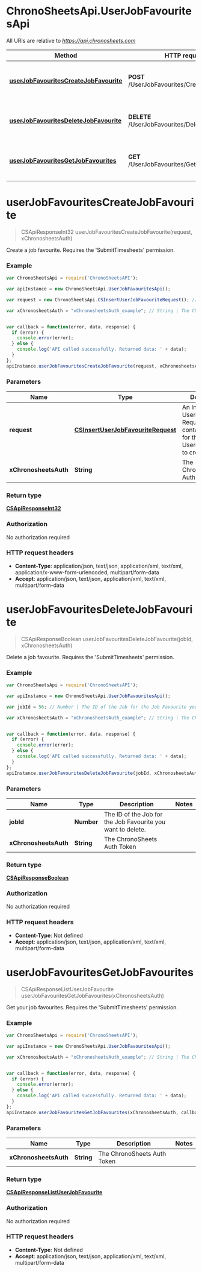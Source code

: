 # ChronoSheetsApi.UserJobFavouritesApi

All URIs are relative to *https://api.chronosheets.com*

Method | HTTP request | Description
------------- | ------------- | -------------
[**userJobFavouritesCreateJobFavourite**](UserJobFavouritesApi.md#userJobFavouritesCreateJobFavourite) | **POST** /UserJobFavourites/CreateJobFavourite | Create a job favourite.    Requires the 'SubmitTimesheets' permission.
[**userJobFavouritesDeleteJobFavourite**](UserJobFavouritesApi.md#userJobFavouritesDeleteJobFavourite) | **DELETE** /UserJobFavourites/DeleteJobFavourite | Delete a job favourite.    Requires the 'SubmitTimesheets' permission.
[**userJobFavouritesGetJobFavourites**](UserJobFavouritesApi.md#userJobFavouritesGetJobFavourites) | **GET** /UserJobFavourites/GetJobFavourites | Get your job favourites.    Requires the 'SubmitTimesheets' permission.


<a name="userJobFavouritesCreateJobFavourite"></a>
# **userJobFavouritesCreateJobFavourite**
> CSApiResponseInt32 userJobFavouritesCreateJobFavourite(request, xChronosheetsAuth)

Create a job favourite.    Requires the 'SubmitTimesheets' permission.

### Example
```javascript
var ChronoSheetsApi = require('ChronoSheetsAPI');

var apiInstance = new ChronoSheetsApi.UserJobFavouritesApi();

var request = new ChronoSheetsApi.CSInsertUserJobFavouriteRequest(); // CSInsertUserJobFavouriteRequest | An Insert UserJobFavourite Request object containing values for the new UserJobFavourite to create

var xChronosheetsAuth = "xChronosheetsAuth_example"; // String | The ChronoSheets Auth Token


var callback = function(error, data, response) {
  if (error) {
    console.error(error);
  } else {
    console.log('API called successfully. Returned data: ' + data);
  }
};
apiInstance.userJobFavouritesCreateJobFavourite(request, xChronosheetsAuth, callback);
```

### Parameters

Name | Type | Description  | Notes
------------- | ------------- | ------------- | -------------
 **request** | [**CSInsertUserJobFavouriteRequest**](CSInsertUserJobFavouriteRequest.md)| An Insert UserJobFavourite Request object containing values for the new UserJobFavourite to create | 
 **xChronosheetsAuth** | **String**| The ChronoSheets Auth Token | 

### Return type

[**CSApiResponseInt32**](CSApiResponseInt32.md)

### Authorization

No authorization required

### HTTP request headers

 - **Content-Type**: application/json, text/json, application/xml, text/xml, application/x-www-form-urlencoded, multipart/form-data
 - **Accept**: application/json, text/json, application/xml, text/xml, multipart/form-data

<a name="userJobFavouritesDeleteJobFavourite"></a>
# **userJobFavouritesDeleteJobFavourite**
> CSApiResponseBoolean userJobFavouritesDeleteJobFavourite(jobId, xChronosheetsAuth)

Delete a job favourite.    Requires the 'SubmitTimesheets' permission.

### Example
```javascript
var ChronoSheetsApi = require('ChronoSheetsAPI');

var apiInstance = new ChronoSheetsApi.UserJobFavouritesApi();

var jobId = 56; // Number | The ID of the Job for the Job Favourite you want to delete.

var xChronosheetsAuth = "xChronosheetsAuth_example"; // String | The ChronoSheets Auth Token


var callback = function(error, data, response) {
  if (error) {
    console.error(error);
  } else {
    console.log('API called successfully. Returned data: ' + data);
  }
};
apiInstance.userJobFavouritesDeleteJobFavourite(jobId, xChronosheetsAuth, callback);
```

### Parameters

Name | Type | Description  | Notes
------------- | ------------- | ------------- | -------------
 **jobId** | **Number**| The ID of the Job for the Job Favourite you want to delete. | 
 **xChronosheetsAuth** | **String**| The ChronoSheets Auth Token | 

### Return type

[**CSApiResponseBoolean**](CSApiResponseBoolean.md)

### Authorization

No authorization required

### HTTP request headers

 - **Content-Type**: Not defined
 - **Accept**: application/json, text/json, application/xml, text/xml, multipart/form-data

<a name="userJobFavouritesGetJobFavourites"></a>
# **userJobFavouritesGetJobFavourites**
> CSApiResponseListUserJobFavourite userJobFavouritesGetJobFavourites(xChronosheetsAuth)

Get your job favourites.    Requires the 'SubmitTimesheets' permission.

### Example
```javascript
var ChronoSheetsApi = require('ChronoSheetsAPI');

var apiInstance = new ChronoSheetsApi.UserJobFavouritesApi();

var xChronosheetsAuth = "xChronosheetsAuth_example"; // String | The ChronoSheets Auth Token


var callback = function(error, data, response) {
  if (error) {
    console.error(error);
  } else {
    console.log('API called successfully. Returned data: ' + data);
  }
};
apiInstance.userJobFavouritesGetJobFavourites(xChronosheetsAuth, callback);
```

### Parameters

Name | Type | Description  | Notes
------------- | ------------- | ------------- | -------------
 **xChronosheetsAuth** | **String**| The ChronoSheets Auth Token | 

### Return type

[**CSApiResponseListUserJobFavourite**](CSApiResponseListUserJobFavourite.md)

### Authorization

No authorization required

### HTTP request headers

 - **Content-Type**: Not defined
 - **Accept**: application/json, text/json, application/xml, text/xml, multipart/form-data

